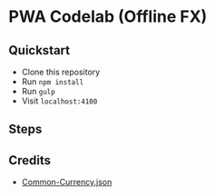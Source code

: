 # PWA Codelab (Offline FX)

## Quickstart

- Clone this repository
- Run `npm install`
- Run `gulp`
- Visit `localhost:4100`


## Steps


## Credits

- [Common-Currency.json](https://gist.github.com/Fluidbyte/2973986)